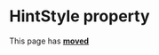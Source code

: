# HintStyle property #

This page has [**moved**](https://lib-docs.delphidabbler.com/HotLabel/2/API/TPJHotLabel-HintStyle)
